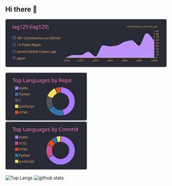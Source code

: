 ## Hi there 👋

  <img alt="" height="150px" src="https://raw.githubusercontent.com/lag129/lag129/main/profile-summary-card-output/dracula/0-profile-details.svg" />
<p align="left">
  <img alt="" height="150px" src="https://raw.githubusercontent.com/lag129/lag129/main/profile-summary-card-output/dracula/1-repos-per-language.svg" />
  <img alt="" height="150px" src="https://raw.githubusercontent.com/lag129/lag129/main/profile-summary-card-output/dracula/2-most-commit-language.svg" />
</p>
<p align="left"> 
  <img alt="Top Langs" height="150px" src="https://github-readme-stats-clone-lag129s-projects.vercel.app/api/top-langs/?username=lag129&layout=compact&exclude_repo=github-readme-stats-clone,ScenarioFlowSample,kaggle_titanic,kaggle_HousePrices,Rhythm,github-profile-summary-cards&theme=dracula" />
  <img alt="github stats" height="150px" src="https://github-readme-stats-clone-lag129s-projects.vercel.app/api/?username=lag129&show_icons=true&theme=dracula" />
</p>

<!--
**lag129/lag129** is a ✨ _special_ ✨ repository because its `README.md` (this file) appears on your GitHub profile.

Here are some ideas to get you started:

- 🔭 I’m currently working on ...
- 🌱 I’m currently learning ...
- 👯 I’m looking to collaborate on ...
- 🤔 I’m looking for help with ...
- 💬 Ask me about ...
- 📫 How to reach me: ...
- 😄 Pronouns: ...
- ⚡ Fun fact: ...
-->
